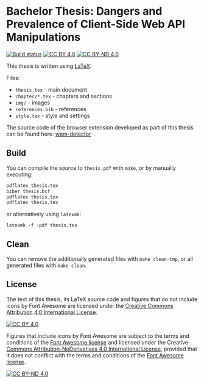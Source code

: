 # Bachelor Thesis: Dangers and Prevalence of Client-Side Web API Manipulations

[![Build status](https://github.com/irgendwr/bachelor-thesis/actions/workflows/build.yaml/badge.svg)](https://github.com/irgendwr/bachelor-thesis/actions/workflows/build.yaml)
[![CC BY 4.0][cc-by-shield]][cc-by]
[![CC BY-ND 4.0][cc-by-nd-shield]][cc-by-nd]

This thesis is written using [LaTeX](https://www.latex-project.org/).

Files:

- `thesis.tex` - main document
- `chapter/*.tex` - chapters and sections
- `img/` - images
- `references.bib` - references
- `style.tex` - style and settings

The source code of the browser extension developed as part of this thesis can be found here: [wam-detector](https://github.com/irgendwr/wam-detector)

## Build

You can compile the source to `thesis.pdf` with `make`, or by manually executing:

```bash
pdflatex thesis.tex
biber thesis.bcf
pdflatex thesis.tex
pdflatex thesis.tex
```

or alternatively using `latexmk`:

```
latexmk -f -pdf thesis.tex
```

## Clean

You can remove the additionally generated files with `make clean-tmp`, or all generated files with `make clean`.

## License

The text of this thesis, its LaTeX source code and figures that do not include icons by Font Awesome are licensed under the [Creative Commons Attribution 4.0 International License][cc-by].

[![CC BY 4.0][cc-by-image]][cc-by]

Figures that include icons by Font Awesome are subject to the terms and conditions of the [Font Awesome license][fa-license] and licensed under the Creative [Commons Attribution-NoDerivatives 4.0 International License][cc-by-nd], provided that it does not conflict with the terms and conditions of the [Font Awesome license][fa-license].

[![CC BY-ND 4.0][cc-by-nd-image]][cc-by-nd]

[cc-by]: http://creativecommons.org/licenses/by/4.0/
[cc-by-image]: https://i.creativecommons.org/l/by/4.0/88x31.png
[cc-by-shield]: https://img.shields.io/badge/License-CC%20BY%204.0-lightgrey.svg

[cc-by-nd]: http://creativecommons.org/licenses/by-nd/4.0/
[cc-by-nd-image]: https://i.creativecommons.org/l/by-nd/4.0/88x31.png
[cc-by-nd-shield]: https://img.shields.io/badge/License-CC%20BY--ND%204.0-lightgrey.svg

[fa-license]: https://fontawesome.com/license
